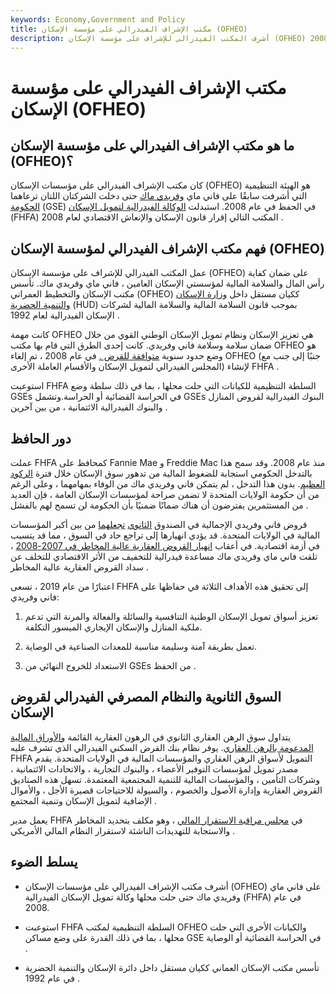 ```yaml
---
keywords: Economy,Government and Policy
title: مكتب الإشراف الفيدرالي على مؤسسة الإسكان (OFHEO)
description: أشرف المكتب الفيدرالي للإشراف على مؤسسة الإسكان (OFHEO) على الاحتياجات الرأسمالية والسلامة المالية لفريدي ماك وفاني ماي من 1992 إلى 2008.
---
```


# مكتب الإشراف الفيدرالي على مؤسسة الإسكان (OFHEO)
## ما هو مكتب الإشراف الفيدرالي على مؤسسة الإسكان (OFHEO)؟

كان مكتب الإشراف الفيدرالي على مؤسسات الإسكان (OFHEO) هو الهيئة التنظيمية التي أشرفت سابقًا على فاني ماي [وفريدي ماك](/freddiemac) حتى دخلت الشركتان اللتان ترعاهما [الحكومة](/gse) (GSE) في الحفظ في عام 2008. استبدلت [الوكالة الفيدرالية لتمويل الإسكان](/fhfa) (FHFA) المكتب التالي إقرار قانون الإسكان والإنعاش الاقتصادي لعام 2008 .

## فهم مكتب الإشراف الفيدرالي لمؤسسة الإسكان (OFHEO)

عمل المكتب الفيدرالي للإشراف على مؤسسة الإسكان (OFHEO) على ضمان كفاية رأس المال والسلامة المالية لمؤسستي الإسكان العامين ، فاني ماي وفريدي ماك. تأسس مكتب الإسكان والتخطيط العمراني (OFHEO) ككيان مستقل داخل [وزارة الإسكان والتنمية الحضرية](/us-department-housing-urban-development-hud) (HUD) بموجب قانون السلامة المالية والسلامة المالية لشركات الإسكان الفيدرالية لعام 1992 .

كانت مهمة OFHEO هي تعزيز الإسكان ونظام تمويل الإسكان الوطني القوي من خلال ضمان سلامة وسلامة فاني وفريدي. كانت إحدى الطرق التي قام بها مكتب OFHEO هو وضع حدود سنوية [متوافقة للقرض .](/conformingloan) في عام 2008 ، تم إلغاء OFHEO (جنبًا إلى جنب مع المجلس الفيدرالي لتمويل الإسكان والأقسام العاملة الأخرى) لإنشاء FHFA .

استوعبت FHFA السلطة التنظيمية للكيانات التي حلت محلها ، بما في ذلك سلطة وضع GSEs في الحراسة القضائية أو الحراسة.وتشمل GSEs البنوك الفيدرالية لقروض المنازل والبنوك الفيدرالية الائتمانية ، من بين آخرين .

## دور الحافظ

عملت FHFA كمحافظ على Fannie Mae و Freddie Mac منذ عام 2008. وقد سمح هذا بالتدخل الحكومي استجابة للضغوط المالية من تدهور سوق الإسكان خلال فترة [الركود العظيم](/great-recession). بدون هذا التدخل ، لم يتمكن فاني وفريدي ماك من الوفاء بمهامهما ، وعلى الرغم من أن حكومة الولايات المتحدة لا تضمن صراحة لمؤسسات الإسكان العامة ، فإن العديد من المستثمرين يفترضون أن هناك ضمانًا ضمنيًا بأن الحكومة لن تسمح لهم بالفشل .

قروض فاني وفريدي الإجمالية في الصندوق [الثانوي](/secondarymarket) [تجعلهما](/secondarymarket) من بين أكبر المؤسسات المالية في الولايات المتحدة. قد يؤدي انهيارها إلى تراجع حاد في السوق ، مما قد يتسبب في أزمة اقتصادية. في أعقاب [انهيار القروض العقارية عالية المخاطر في 2007-2008](/subprime-meltdown) ، تلقت فاني ماي وفريدي ماك مساعدة فيدرالية للتخفيف من الأثر الاقتصادي للتخلف عن سداد القروض العقارية عالية المخاطر .

اعتبارًا من عام 2019 ، تسعى FHFA إلى تحقيق هذه الأهداف الثلاثة في حفاظها على فاني وفريدي:

1. تعزيز أسواق تمويل الإسكان الوطنية التنافسية والسائلة والفعالة والمرنة التي تدعم ملكية المنازل والإسكان الإيجاري الميسور التكلفة.

1. تعمل بطريقة آمنة وسليمة مناسبة للمعدات الصناعية في الوصاية.

1. الاستعداد للخروج النهائي من GSEs من الحفظ .

## السوق الثانوية والنظام المصرفي الفيدرالي لقروض الإسكان

يتداول سوق الرهن العقاري الثانوي في الرهون العقارية القائمة [والأوراق المالية المدعومة بالرهن العقاري](/mbs). يوفر نظام بنك القرض السكني الفيدرالي الذي تشرف عليه FHFA التمويل لأسواق الرهن العقاري والمؤسسات المالية في الولايات المتحدة. يقدم مصدر تمويل لمؤسسات التوفير الأعضاء ، والبنوك التجارية ، والاتحادات الائتمانية ، وشركات التأمين ، والمؤسسات المالية للتنمية المجتمعية المعتمدة. تسهل هذه الصناديق القروض العقارية وإدارة الأصول والخصوم ، والسيولة للاحتياجات قصيرة الأجل ، والأموال الإضافية لتمويل الإسكان وتنمية المجتمع .

يعمل مدير FHFA في [مجلس مراقبة الاستقرار المالي](/financial-stability-oversight-council) ، وهو مكلف بتحديد المخاطر والاستجابة للتهديدات الناشئة لاستقرار النظام المالي الأمريكي .

## يسلط الضوء

- أشرف مكتب الإشراف الفيدرالي على مؤسسات الإسكان (OFHEO) على فاني ماي وفريدي ماك حتى حلت محلها وكالة تمويل الإسكان الفيدرالية (FHFA) في عام 2008.

- استوعبت FHFA السلطة التنظيمية لمكتب OFHEO والكيانات الأخرى التي حلت محلها ، بما في ذلك القدرة على وضع مساكن GSE في الحراسة القضائية أو الوصاية .

- تأسس مكتب الإسكان العماني ككيان مستقل داخل دائرة الإسكان والتنمية الحضرية في عام 1992 .

